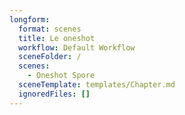 ```yaml
---
longform:
  format: scenes
  title: Le oneshot
  workflow: Default Workflow
  sceneFolder: /
  scenes:
    - Oneshot Spore
  sceneTemplate: templates/Chapter.md
  ignoredFiles: []
---
```

